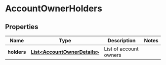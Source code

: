 

# AccountOwnerHolders


## Properties

| Name | Type | Description | Notes |
|------------ | ------------- | ------------- | -------------|
|**holders** | [**List&lt;AccountOwnerDetails&gt;**](AccountOwnerDetails.md) | List of account owners |  |



